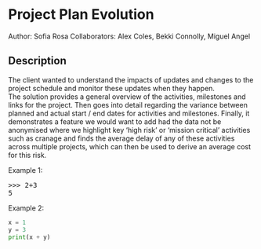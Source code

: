 # Project Plan Evolution
Author: Sofia Rosa
Collaborators: Alex Coles, Bekki Connolly, Miguel Angel
<br>
## Description
The client wanted to understand the impacts of updates and changes to the project schedule and monitor these updates when they happen.
<br>
The solution provides a general overview of the activities, milestones and links for the project. Then goes into detail regarding the variance between planned and actual start / end dates for activities and milestones. Finally, it demonstrates a feature we would want to add had the data not be anonymised where we highlight key ‘high risk’ or ‘mission critical’ activities such as cranage and finds the average delay of any of these activities across multiple projects, which can then be used to derive an average cost for this risk. 

Example 1:
<pre>
>>> 2+3
5
</pre>

Example 2:
```python
x = 1
y = 3
print(x + y)
```

